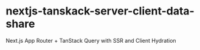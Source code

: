 # nextjs-tanskack-server-client-data-share
Next.js App Router + TanStack Query with SSR and Client Hydration
